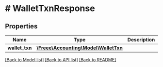 # # WalletTxnResponse

## Properties

Name | Type | Description | Notes
------------ | ------------- | ------------- | -------------
**wallet_txn** | [**\Freee\Accounting\Model\WalletTxn**](WalletTxn.md) |  |

[[Back to Model list]](../../README.md#models) [[Back to API list]](../../README.md#endpoints) [[Back to README]](../../README.md)
